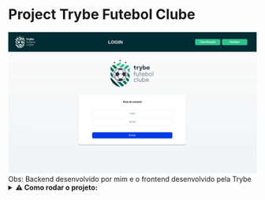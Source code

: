 # Project Trybe Futebol Clube

<img src="/imgs/Tela_Login.png">
Obs: Backend desenvolvido por mim e o frontend desenvolvido pela Trybe

    
<details>
  <summary><strong>⚠️ Como rodar o projeto:</strong></summary><br />


Na sua máquina você deve ter:
	
 - Sistema Operacional Distribuição Unix
 - Node versão 16  
 - Docker
 - Docker-compose versão 1.29.2
 
Na Raiz do projeto instale as dependencias:
	
	npm install
	
Logo apos suba os containers:
	
	npm run compose:up
	
![Exemplo de Container healthy](imgs/Containers_healthy.png)	
	

Depois so acessar http://localhost:3000/login e fazer o login:
	
	Login: admin@admin.com
	Senha: secret_admin 

</details>



